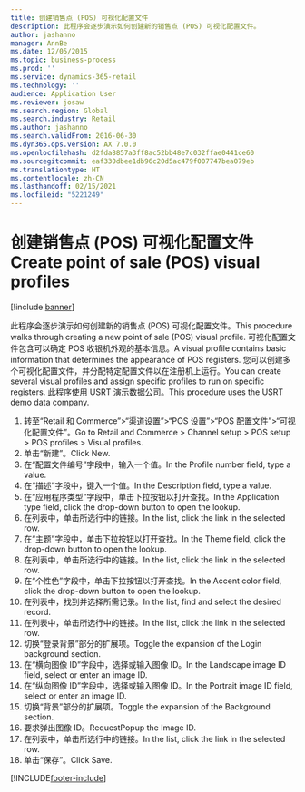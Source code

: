 ```yaml
---
title: 创建销售点 (POS) 可视化配置文件
description: 此程序会逐步演示如何创建新的销售点 (POS) 可视化配置文件。
author: jashanno
manager: AnnBe
ms.date: 12/05/2015
ms.topic: business-process
ms.prod: ''
ms.service: dynamics-365-retail
ms.technology: ''
audience: Application User
ms.reviewer: josaw
ms.search.region: Global
ms.search.industry: Retail
ms.author: jashanno
ms.search.validFrom: 2016-06-30
ms.dyn365.ops.version: AX 7.0.0
ms.openlocfilehash: d2fda8857a3ff8ac52bb48e7c032ffae0441ce60
ms.sourcegitcommit: eaf330dbee1db96c20d5ac479f007747bea079eb
ms.translationtype: HT
ms.contentlocale: zh-CN
ms.lasthandoff: 02/15/2021
ms.locfileid: "5221249"
---
```

# <a name="create-point-of-sale-pos-visual-profiles"></a><span data-ttu-id="215b3-103">创建销售点 (POS) 可视化配置文件</span><span class="sxs-lookup"><span data-stu-id="215b3-103">Create point of sale (POS) visual profiles</span></span>

[!include [banner](../includes/banner.md)]

<span data-ttu-id="215b3-104">此程序会逐步演示如何创建新的销售点 (POS) 可视化配置文件。</span><span class="sxs-lookup"><span data-stu-id="215b3-104">This procedure walks through creating a new point of sale (POS) visual profile.</span></span> <span data-ttu-id="215b3-105">可视化配置文件包含可以确定 POS 收银机外观的基本信息。</span><span class="sxs-lookup"><span data-stu-id="215b3-105">A visual profile contains basic information that determines the appearance of POS registers.</span></span> <span data-ttu-id="215b3-106">您可以创建多个可视化配置文件，并分配特定配置文件以在注册机上运行。</span><span class="sxs-lookup"><span data-stu-id="215b3-106">You can create several visual profiles and assign specific profiles to run on specific registers.</span></span> <span data-ttu-id="215b3-107">此程序使用 USRT 演示数据公司。</span><span class="sxs-lookup"><span data-stu-id="215b3-107">This procedure uses the USRT demo data company.</span></span>

1. <span data-ttu-id="215b3-108">转至“Retail 和 Commerce”>“渠道设置”>“POS 设置”>“POS 配置文件”>“可视化配置文件”。</span><span class="sxs-lookup"><span data-stu-id="215b3-108">Go to Retail and Commerce > Channel setup > POS setup > POS profiles > Visual profiles.</span></span>
2. <span data-ttu-id="215b3-109">单击“新建”。</span><span class="sxs-lookup"><span data-stu-id="215b3-109">Click New.</span></span>
3. <span data-ttu-id="215b3-110">在“配置文件编号”字段中，输入一个值。</span><span class="sxs-lookup"><span data-stu-id="215b3-110">In the Profile number field, type a value.</span></span>
4. <span data-ttu-id="215b3-111">在“描述”字段中，键入一个值。</span><span class="sxs-lookup"><span data-stu-id="215b3-111">In the Description field, type a value.</span></span>
5. <span data-ttu-id="215b3-112">在“应用程序类型”字段中，单击下拉按钮以打开查找。</span><span class="sxs-lookup"><span data-stu-id="215b3-112">In the Application type field, click the drop-down button to open the lookup.</span></span>
6. <span data-ttu-id="215b3-113">在列表中，单击所选行中的链接。</span><span class="sxs-lookup"><span data-stu-id="215b3-113">In the list, click the link in the selected row.</span></span>
7. <span data-ttu-id="215b3-114">在“主题”字段中，单击下拉按钮以打开查找。</span><span class="sxs-lookup"><span data-stu-id="215b3-114">In the Theme field, click the drop-down button to open the lookup.</span></span>
8. <span data-ttu-id="215b3-115">在列表中，单击所选行中的链接。</span><span class="sxs-lookup"><span data-stu-id="215b3-115">In the list, click the link in the selected row.</span></span>
9. <span data-ttu-id="215b3-116">在“个性色”字段中，单击下拉按钮以打开查找。</span><span class="sxs-lookup"><span data-stu-id="215b3-116">In the Accent color field, click the drop-down button to open the lookup.</span></span>
10. <span data-ttu-id="215b3-117">在列表中，找到并选择所需记录。</span><span class="sxs-lookup"><span data-stu-id="215b3-117">In the list, find and select the desired record.</span></span>
11. <span data-ttu-id="215b3-118">在列表中，单击所选行中的链接。</span><span class="sxs-lookup"><span data-stu-id="215b3-118">In the list, click the link in the selected row.</span></span>
12. <span data-ttu-id="215b3-119">切换“登录背景”部分的扩展项。</span><span class="sxs-lookup"><span data-stu-id="215b3-119">Toggle the expansion of the Login background section.</span></span>
13. <span data-ttu-id="215b3-120">在“横向图像 ID”字段中，选择或输入图像 ID。</span><span class="sxs-lookup"><span data-stu-id="215b3-120">In the Landscape image ID field, select or enter an image ID.</span></span>
14. <span data-ttu-id="215b3-121">在“纵向图像 ID”字段中，选择或输入图像 ID。</span><span class="sxs-lookup"><span data-stu-id="215b3-121">In the Portrait image ID field, select or enter an image ID.</span></span>
15. <span data-ttu-id="215b3-122">切换“背景”部分的扩展项。</span><span class="sxs-lookup"><span data-stu-id="215b3-122">Toggle the expansion of the Background section.</span></span>
16. <span data-ttu-id="215b3-123">要求弹出图像 ID。</span><span class="sxs-lookup"><span data-stu-id="215b3-123">RequestPopup the Image ID.</span></span>
17. <span data-ttu-id="215b3-124">在列表中，单击所选行中的链接。</span><span class="sxs-lookup"><span data-stu-id="215b3-124">In the list, click the link in the selected row.</span></span>
18. <span data-ttu-id="215b3-125">单击“保存”。</span><span class="sxs-lookup"><span data-stu-id="215b3-125">Click Save.</span></span>



[!INCLUDE[footer-include](../../includes/footer-banner.md)]